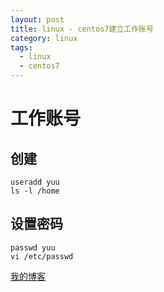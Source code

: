 ```yaml
---
layout: post
title: linux - centos7建立工作账号
category: linux
tags:
  - linux
  - centos7
---
```



# 工作账号

## 创建

```
useradd yuu
ls -l /home
```

## 设置密码

```
passwd yuu
vi /etc/passwd
```



[我的博客](https://hans007.github.io)